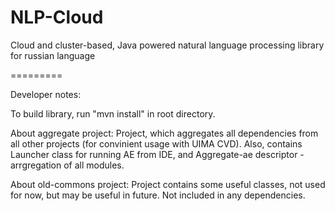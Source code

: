 NLP-Cloud
=========

Cloud and cluster-based, Java powered natural language processing library for russian language


=========

Developer notes:

To build library, run "mvn install" in root directory.

About aggregate project:
Project, which aggregates all dependencies from all other projects (for convinient usage with UIMA CVD).
Also, contains Launcher class for running AE from IDE, and Aggregate-ae descriptor - arrgregation of all modules.


About old-commons project:
Project contains some useful classes, not used for now, but may be useful in future.
Not included in any dependencies.